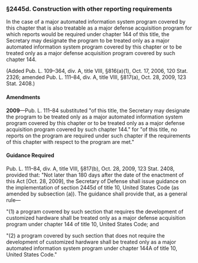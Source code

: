 ### §2445d. Construction with other reporting requirements ###

In the case of a major automated information system program covered by this chapter that is also treatable as a major defense acquisition program for which reports would be required under chapter 144 of this title, the Secretary may designate the program to be treated only as a major automated information system program covered by this chapter or to be treated only as a major defense acquisition program covered by such chapter 144.

(Added Pub. L. 109–364, div. A, title VIII, §816(a)(1), Oct. 17, 2006, 120 Stat. 2326; amended Pub. L. 111–84, div. A, title VIII, §817(a), Oct. 28, 2009, 123 Stat. 2408.)

#### Amendments ####

**2009**—Pub. L. 111–84 substituted "of this title, the Secretary may designate the program to be treated only as a major automated information system program covered by this chapter or to be treated only as a major defense acquisition program covered by such chapter 144." for "of this title, no reports on the program are required under such chapter if the requirements of this chapter with respect to the program are met."

#### Guidance Required ####

Pub. L. 111–84, div. A, title VIII, §817(b), Oct. 28, 2009, 123 Stat. 2408, provided that: "Not later than 180 days after the date of the enactment of this Act [Oct. 28, 2009], the Secretary of Defense shall issue guidance on the implementation of section 2445d of title 10, United States Code (as amended by subsection (a)). The guidance shall provide that, as a general rule—

"(1) a program covered by such section that requires the development of customized hardware shall be treated only as a major defense acquisition program under chapter 144 of title 10, United States Code; and

"(2) a program covered by such section that does not require the development of customized hardware shall be treated only as a major automated information system program under chapter 144A of title 10, United States Code."
